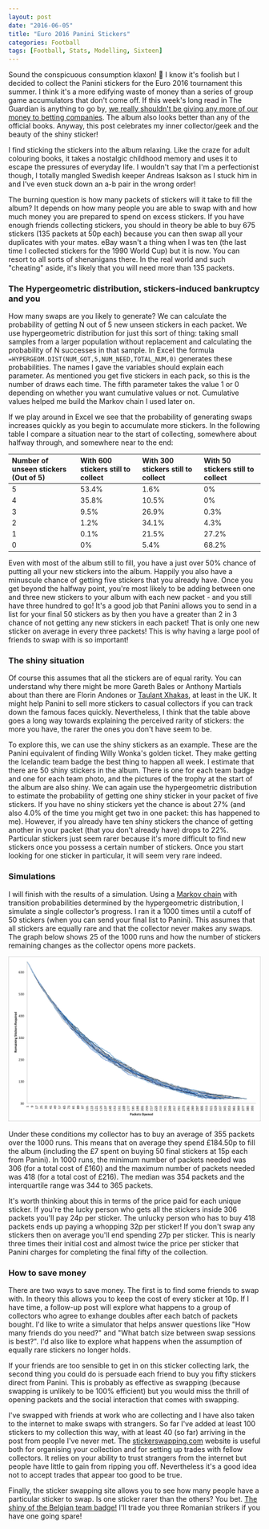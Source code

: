 ```yaml
---
layout: post
date: "2016-06-05"
title: "Euro 2016 Panini Stickers"
categories: Football
tags: [Football, Stats, Modelling, Sixteen]
---
```


Sound the conspicuous consumption klaxon! &#x1F4E3; I know it's foolish but I decided to collect the Panini stickers for the Euro 2016 tournament this summer. I think it's a more edifying waste of money than a series of group game accumulators that don't come off. If this week's long read in The Guardian is anything to go by, [we really shouldn't be giving any more of our money to betting companies](https://www.theguardian.com/business/2016/may/31/big-gamble-dangerous-british-betting-shops). The album also looks better than any of the official books. Anyway, this post celebrates my inner collector/geek and the beauty of the shiny sticker!

I find sticking the stickers into the album relaxing. Like the craze for adult colouring books, it takes a nostalgic childhood memory and uses it to escape the pressures of everyday life. I wouldn't say that I'm a perfectionist though, I totally mangled Swedish keeper Andreas Isakson as I stuck him in and I've even stuck down an a-b pair in the wrong order!

The burning question is how many packets of stickers will it take to fill the album? It depends on how many people you are able to swap with and how much money you are prepared to spend on excess stickers. If you have enough friends collecting stickers, you should in theory be able to buy 675 stickers (135 packets at 50p each) because you can then swap all your duplicates with your mates. eBay wasn't a thing when I was ten (the last time I collected stickers for the 1990 World Cup) but it is now. You can resort to all sorts of shenanigans there. In the real world and such "cheating" aside, it's likely that you will need more than 135 packets.

### The Hypergeometric distribution, stickers-induced bankruptcy and you

How many swaps are you likely to generate? We can calculate the probability of getting N out of 5 new unseen stickers in each packet. We use hypergeometric distribution for just this sort of thing: taking small samples from a larger population without replacement and calculating the probability of N successes in that sample. In Excel the formula <code>=HYPERGEOM.DIST(NUM_GOT,5,NUM_NEED,TOTAL_NUM,0)</code> generates these probabilities. The names I gave the variables should explain each parameter. As mentioned you get five stickers in each pack, so this is the number of draws each time. The fifth parameter takes the value 1 or 0 depending on whether you want cumulative values or not. Cumulative values helped me build the Markov chain I used later on.

If we play around in Excel we see that the probability of generating swaps increases quickly as you begin to accumulate more stickers. In the following table I compare a situation near to the start of collecting, somewhere about halfway through, and somewhere near to the end:

| **Number of unseen stickers (Out of 5)** | **With 600 stickers still to collect** | **With 300 stickers still to collect** | **With 50 stickers still to collect** |
|:--|:------|:------|:------|
| 5 | 53.4% |  1.6% |  0%   |
| 4 | 35.8% | 10.5% |  0%   |
| 3 |  9.5% | 26.9% |  0.3% |
| 2 |  1.2% | 34.1% |  4.3% |
| 1 |  0.1% | 21.5% | 27.2% |
| 0 |  0%   |  5.4% | 68.2% |

Even with most of the album still to fill, you have a just over 50% chance of putting all your new stickers into the album. Happily you also have a minuscule chance of getting five stickers that you already have. Once you get beyond the halfway point, you're most likely to be adding between one and three new stickers to your album with each new packet - and you still have three hundred to go! It's a good job that Panini allows you to send in a list for your final 50 stickers as by then you have a greater than 2 in 3 chance of not getting any new stickers in each packet! That is only one new sticker on average in every three packets! This is why having a large pool of friends to swap with is so important!

### The shiny situation

Of course this assumes that all the stickers are of equal rarity. You can understand why there might be more Gareth Bales or Anthony Martials about than there are Florin Andones or [Taulant Xhakas](http://www.uefa.com/uefaeuro/season=2016/teams/player=1905362/index.html), at least in the UK. It might help Panini to sell more stickers to casual collectors if you can track down the famous faces quickly. Nevertheless, I think that the table above goes a long way towards explaining the perceived rarity of stickers: the more you have, the rarer the ones you don't have seem to be.

To explore this, we can use the shiny stickers as an example. These are the Panini equivalent of finding Willy Wonka's golden ticket. They make getting the Icelandic team badge the best thing to happen all week. I estimate that there are 50 shiny stickers in the album. There is one for each team badge and one for each team photo, and the pictures of the trophy at the start of the album are also shiny. We can again use the hypergeometric distribution to estimate the probability of getting one shiny sticker in your packet of five stickers. If you have no shiny stickers yet the chance is about 27% (and also 4.0% of the time you might get two in one packet: this has happened to me). However, if you already have ten shiny stickers the chance of getting another in your packet (that you don't already have) drops to 22%. Particular stickers just seem rarer because it's more difficult to find new stickers once you possess a certain number of stickers. Once you start looking for one sticker in particular, it will seem very rare indeed.

### Simulations

I will finish with the results of a simulation. Using a [Markov chain](https://en.m.wikipedia.org/wiki/Markov_chain) with transition probabilities determined by the hypergeometric distribution, I simulate a single collector’s progress. I ran it a 1000 times until a cutoff of 50 stickers (when you can send your final list to Panini). This assumes that all stickers are equally rare and that the collector never makes any swaps. The graph below shows 25 of the 1000 runs and how the number of stickers remaining changes as the collector opens more packets.

![](/assets/images/other/StickerGraph.jpg)

Under these conditions my collector has to buy an average of 355 packets over the 1000 runs. This means that on average they spend £184.50p to fill the album (including the £7 spent on buying 50 final stickers at 15p each from Panini). In 1000 runs, the minimum number of packets needed was 306 (for a total cost of £160) and the maximum number of packets needed was 418 (for a total cost of £216). The median was 354 packets and the interquartile range was 344 to 365 packets.

It's worth thinking about this in terms of the price paid for each unique sticker. If you're the lucky person who gets all the stickers inside 306 packets you'll pay 24p per sticker. The unlucky person who has to buy 418 packets ends up paying a whopping 32p per sticker! If you don't swap any stickers then on average you'll end spending 27p per sticker. This is nearly three times their initial cost and almost twice the price per sticker that Panini charges for completing the final fifty of the collection.

### How to save money

There are two ways to save money. The first is to find some friends to swap with. In theory this allows you to keep the cost of every sticker at 10p. If I have time, a follow-up post will explore what happens to a group of collectors who agree to exhange doubles after each batch of packets bought. I'd like to write a simulator that helps answer questions like "How many friends do you need?" and "What batch size between swap sessions is best?". I'd also like to explore what happens when the assumption of equally rare stickers no longer holds.

If your friends are too sensible to get in on this sticker collecting lark, the second thing you could do is persuade each friend to buy you fifty stickers direct from Panini. This is probably as effective as swapping (because swapping is unlikely to be 100% efficient) but you would miss the thrill of opening packets and the social interaction that comes with swapping.

I've swapped with friends at work who are collecting and I have also taken to the internet to make swaps with strangers. So far I've added at least 100 stickers to my collection this way, with at least 40 (so far) arriving in the post from people I've never met. The [stickerswapping.com](http://www.stickerswapping.com/index.php) website is useful both for organising your collection and for setting up trades with fellow collectors. It relies on your ability to trust strangers from the internet but people have little to gain from ripping you off. Nevertheless it's a good idea not to accept trades that appear too good to be true.

Finally, the sticker swapping site allows you to see how many people have a particular sticker to swap. Is one sticker rarer than the others? You bet. [The shiny of the Belgian team badge!](http://thumbs.ebaystatic.com/images/g/gF8AAOSwVcFXO2c0/s-l140.jpg) I'll trade you three Romanian strikers if you have one going spare!